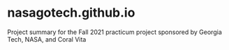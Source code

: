 # nasagotech.github.io
Project summary for the Fall 2021 practicum project sponsored by Georgia Tech, NASA, and Coral Vita

